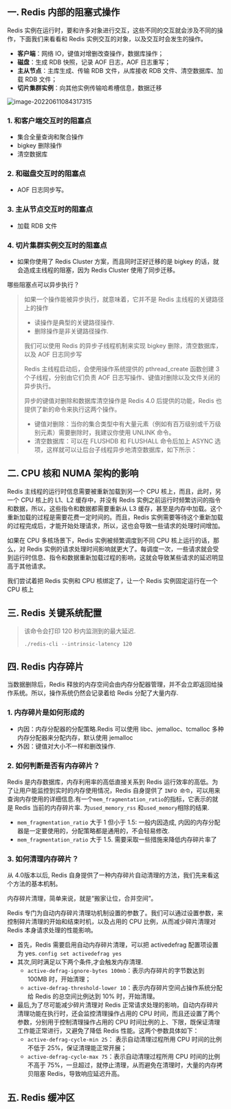 ## 一.  Redis 内部的阻塞式操作

Redis 实例在运行时，要和许多对象进行交互，这些不同的交互就会涉及不同的操作，下面我们来看看和 Redis 实例交互的对象，以及交互时会发生的操作。

- **客户端**：网络 IO，键值对增删改查操作，数据库操作；
- **磁盘**：生成 RDB 快照，记录 AOF 日志，AOF 日志重写；
- **主从节点**：主库生成、传输 RDB 文件，从库接收 RDB 文件、清空数据库、加载 RDB 文件；
- **切片集群实例**：向其他实例传输哈希槽信息，数据迁移

![image-20220611084317315](http://imgur.thinkgos.cn/imgur/202206110843722.png)

### 1. 和客户端交互时的阻塞点

- 集合全量查询和聚合操作
- bigkey 删除操作
- 清空数据库

### 2. 和磁盘交互时的阻塞点

- AOF 日志同步写。

### 3. 主从节点交互时的阻塞点

- 加载 RDB 文件

### 4. 切片集群实例交互时的阻塞点

- 如果你使用了 Redis Cluster 方案，而且同时正好迁移的是 bigkey 的话，就会造成主线程的阻塞，因为 Redis Cluster 使用了同步迁移。

哪些阻塞点可以异步执行？

> 如果一个操作能被异步执行，就意味着，它并不是 Redis 主线程的关键路径上的操作
>
> - 读操作是典型的关键路径操作.
> - 删除操作是非关键路径操作.
>
> 我们可以使用 Redis 的异步子线程机制来实现 bigkey 删除，清空数据库，以及 AOF 日志同步写
>
> Redis 主线程启动后，会使用操作系统提供的 pthread_create 函数创建 3 个子线程，分别由它们负责 AOF 日志写操作、键值对删除以及文件关闭的异步执行。
>
> 异步的键值对删除和数据库清空操作是 Redis 4.0 后提供的功能，Redis 也提供了新的命令来执行这两个操作。
>
> - 键值对删除：当你的集合类型中有大量元素（例如有百万级别或千万级别元素）需要删除时，我建议你使用 UNLINK 命令。
> - 清空数据库：可以在 FLUSHDB 和 FLUSHALL 命令后加上 ASYNC 选项，这样就可以让后台子线程异步地清空数据库，如下所示：

## 二. CPU 核和 NUMA 架构的影响

Redis 主线程的运行时信息需要被重新加载到另一个 CPU 核上，而且，此时，另一个 CPU 核上的 L1、L2 缓存中，并没有 Redis 实例之前运行时频繁访问的指令和数据，所以，这些指令和数据都需要重新从 L3 缓存，甚至是内存中加载。这个重新加载的过程是需要花费一定时间的。而且，Redis 实例需要等待这个重新加载的过程完成后，才能开始处理请求，所以，这也会导致一些请求的处理时间增加。

如果在 CPU 多核场景下，Redis 实例被频繁调度到不同 CPU 核上运行的话，那么，对 Redis 实例的请求处理时间影响就更大了。每调度一次，一些请求就会受到运行时信息、指令和数据重新加载过程的影响，这就会导致某些请求的延迟明显高于其他请求。

我们尝试着把 Redis 实例和 CPU 核绑定了，让一个 Redis 实例固定运行在一个 CPU 核上

## 三. Redis 关键系统配置

> 该命令会打印 120 秒内监测到的最大延迟.
>
> `./redis-cli --intrinsic-latency 120` 

## 四. Redis 内存碎片

当数据删除后，Redis 释放的内存空间会由内存分配器管理，并不会立即返回给操作系统。所以，操作系统仍然会记录着给 Redis 分配了大量内存.

### 1. 内存碎片是如何形成的

- 内因：内存分配器的分配策略.Redis 可以使用 libc、jemalloc、tcmalloc 多种内存分配器来分配内存，默认使用 jemalloc
- 外因：键值对大小不一样和删改操作.

### 2. 如何判断是否有内存碎片？

Redis 是内存数据库，内存利用率的高低直接关系到 Redis 运行效率的高低。为了让用户能监控到实时的内存使用情况，Redis 自身提供了 `INFO 命令`，可以用来查询内存使用的详细信息.有一个`mem_fragmentation_ratio`的指标，它表示的就是 Redis 当前的内存碎片率. 为`used_memory_rss` 和`used_memory`相除的结果.

- `mem_fragmentation_ratio` 大于 1 但小于 1.5:  一般内因造成, 内因的内存分配器是一定要使用的，分配策略都是通用的，不会轻易修改.
- `mem_fragmentation_ratio` 大于 1.5. 需要采取一些措施来降低内存碎片率了

### 3. 如何清理内存碎片？

从 4.0版本以后, Redis 自身提供了一种内存碎片自动清理的方法，我们先来看这个方法的基本机制。

内存碎片清理，简单来说，就是“搬家让位，合并空间”。

Redis 专门为自动内存碎片清理功机制设置的参数了。我们可以通过设置参数，来控制碎片清理的开始和结束时机，以及占用的 CPU 比例，从而减少碎片清理对 Redis 本身请求处理的性能影响。

- 首先，Redis 需要启用自动内存碎片清理，可以把 activedefrag 配置项设置为 yes. `config set activedefrag yes`
- 其次,同时满足以下两个条件,才会触发内存清理.
  - `active-defrag-ignore-bytes 100mb`：表示内存碎片的字节数达到 100MB 时，开始清理；
  - `active-defrag-threshold-lower 10`：表示内存碎片空间占操作系统分配给 Redis 的总空间比例达到 10% 时，开始清理。
- 最后,为了尽可能减少碎片清理对 Redis 正常请求处理的影响，自动内存碎片清理功能在执行时，还会监控清理操作占用的 CPU 时间，而且还设置了两个参数，分别用于控制清理操作占用的 CPU 时间比例的上、下限，既保证清理工作能正常进行，又避免了降低 Redis 性能。这两个参数具体如下：
  - `active-defrag-cycle-min 25`： 表示自动清理过程所用 CPU 时间的比例不低于 25%，保证清理能正常开展；
  - `active-defrag-cycle-max 75`：表示自动清理过程所用 CPU 时间的比例不高于 75%，一旦超过，就停止清理，从而避免在清理时，大量的内存拷贝阻塞 Redis，导致响应延迟升高。

## 五. Redis 缓冲区







